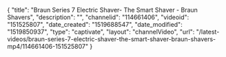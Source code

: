 {
    "title": "Braun Series 7 Electric Shaver- The Smart Shaver - Braun Shavers",
    "description": "",
    "channelid": "114661406",
    "videoid": "151525807",
    "date_created": "1519688547",
    "date_modified": "1519850937",
    "type": "captivate",
    "layout": "channelVideo",
    "url": "\/latest-videos\/braun-series-7-electric-shaver-the-smart-shaver-braun-shavers-mp4\/114661406-151525807"
}